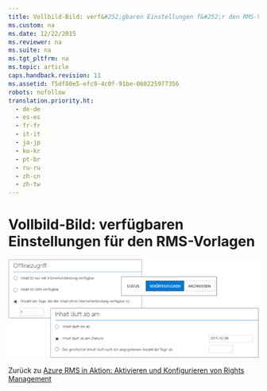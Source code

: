 ```yaml
---
title: Vollbild-Bild: verf&#252;gbaren Einstellungen f&#252;r den RMS-Vorlagen
ms.custom: na
ms.date: 12/22/2015
ms.reviewer: na
ms.suite: na
ms.tgt_pltfrm: na
ms.topic: article
caps.handback.revision: 11
ms.assetid: f5df80e5-efc9-4c0f-91be-060225977356
robots: nofollow
translation.priority.ht: 
  - de-de
  - es-es
  - fr-fr
  - it-it
  - ja-jp
  - ko-kr
  - pt-br
  - ru-ru
  - zh-cn
  - zh-tw
---
```

# Vollbild-Bild: verf&#252;gbaren Einstellungen f&#252;r den RMS-Vorlagen
![Vollbild: Einstellungen für benutzerdefinierte Vorlagen](../../ems/AADRightsMgmt/media/AzRMS_TemplatesSettings.png "AzRMS_TemplatesSettings")

Zurück zu [Azure RMS in Aktion: Aktivieren und Konfigurieren von Rights Management](http://technet.microsoft.com/library/jj585026.aspx#BKMK_Example_ManagementPortal)

